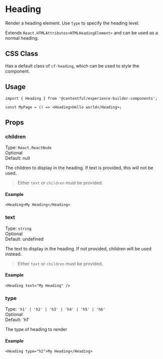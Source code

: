 # Heading

Render a heading element. Use `type` to specify the heading level.

Extends `React.HTMLAttributes<HTMLHeadingElement>` and can be used as a normal heading.

## CSS Class

Has a default class of `cf-heading`, which can be used to style the component.

## Usage

```tsx
import { Heading } from '@contentful/experience-builder-components';

const MyPage = () => <Heading>Hello world</Heading>;
```

## Props

### children

Type: `React.ReactNode`\
Optional\
Default: null

The children to display in the heading. If text is provided, this will not be used.

> Either `text` or `children` must be provided.

#### Example

```tsx
<Heading>My Heading</Heading>
```

### text

Type: `string`\
Optional\
Default: undefined

The text to display in the heading. If not provided, children will be used instead.

> Either `text` or `children` must be provided.

#### Example

```tsx
<Heading text="My Heading" />
```

### type

Type: `'h1' | 'h2' | 'h3' | 'h4' | 'h5' | 'h6'`\
Optional\
Default: 'h1'

The type of heading to render

#### Example

```tsx
<Heading type="h2">My Heading</Heading>
```



